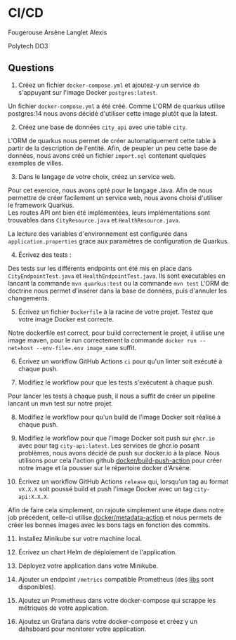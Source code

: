 # CI/CD  

Fougerouse Arsène
Langlet Alexis

Polytech DO3

## Questions

1) Créez un fichier `docker-compose.yml` et ajoutez-y un service `db` s'appuyant sur l'image Docker `postgres:latest`. 
  
Un fichier `docker-compose.yml` a été créé. Comme L'ORM de quarkus utilise postgres:14 nous avons décidé d'utiliser cette image plutôt que la latest.  

2) Créez une base de données `city_api` avec une table `city`.  
    
L'ORM de quarkus nous permet de créer automatiquement cette table à partir de la description de l'entité.
Afin, de peupler un peu cette base de données, nous avons créé un fichier `import.sql` contenant quelques exemples de villes.


3) Dans le langage de votre choix, créez un service web. 

Pour cet exercice, nous avons opté pour le langage Java. Afin de nous permettre de créer facilement un service web, nous avons choisi d'utiliser le framework Quarkus.  
Les routes API ont bien été implémentées, leurs implémentations sont trouvables dans `CityResource.java` et `HealthResource.java`.  

La lecture des variables d'environnement est configurée dans `application.properties` grace aux paramètres de configuration de Quarkus.  

4) Écrivez des tests :  

Des tests sur les différents endpoints ont été mis en place dans `CityEndpointTest.java` et `HealthEndpointTest.java`. 
Ils sont executables en lancant la commande ```mvn quarkus:test``` ou la commande ```mvn test```
L'ORM de doctrine nous permet d'insérer dans la base de données, puis d'annuler les changements. 

5) Écrivez un fichier `Dockerfile` à la racine de votre projet. Testez que votre image Docker est correcte.  

Notre dockerfile est correct, pour build correctement le projet, il utilise une image maven, pour le run correctement la commande `docker run --net=host --env-file=.env image_name` suffit.  

6) Écrivez un workflow GitHub Actions `ci` pour qu'un linter soit exécuté à chaque push.

7) Modifiez le workflow pour que les tests s'exécutent à chaque push.  

Pour lancer les tests à chaque push, il nous a suffit de créer un pipeline lancant un mvn test sur notre projet. 

8) Modifiez le workflow pour qu'un build de l'image Docker soit réalisé à chaque push.

9) Modifiez le workflow pour que l'image Docker soit push sur `ghcr.io` avec pour tag `city-api:latest`. 
Les services de ghcr.io posant problèmes, nous avons décidé de push sur docker.io à la place. 
Nous utilisons pour cela l'action github [docker/build-push-action](https://github.com/docker/build-push-action/blob/master/docs/advanced/tags-labels.md) pour créer notre image et la pousser sur le répertoire docker d'Arsène.  

10) Écrivez un workflow GitHub Actions `release` qui, lorsqu'un tag au format `vX.X.X` soit poussé build et push l'image Docker avec un tag `city-api:X.X.X`. 

Afin de faire cela simplement, on rajoute simplement une étape dans notre job précédent, celle-ci utilise [docker/metadata-action](https://github.com/docker/metadata-action) et nous permets de créer les bonnes images avec les bons tags en fonction des commits.  

11) Installez Minikube sur votre machine local.

12) Écrivez un chart Helm de déploiement de l'application.

13) Déployez votre application dans votre Minikube.

14) Ajouter un endpoint `/metrics` compatible Prometheus (des [libs](https://sysdig.com/blog/prometheus-metrics/) sont disponibles).

15) Ajoutez un Prometheus dans votre docker-compose qui scrappe les métriques de votre application.

16) Ajoutez un Grafana dans votre docker-compose et créez y un dahsboard pour monitorer votre application.
